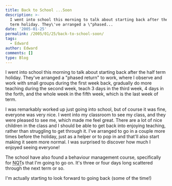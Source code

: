 ```yaml
---
title: Back to School ...Soon
description: >-
  I went into school this morning to talk about starting back after the half
  term holiday. They\'ve arranged a \"phased...
date: '2005-01-25'
permalink: /2005/01/25/back-to-school-soon/
tags:
  - Edward
author: Edward
comments: []
type: Blog
---
```


I went into school this morning to talk about starting back after the
half term holiday. They\'ve arranged a \"phased return\" to work, where
I observe and work with small groups during the first week back,
gradually do more teaching during the second week, teach 3 days in the
third week, 4 days in the forth, and the whole week in the fifth week,
which is the last week of term.

I was remarkably worked up just going into school, but of course it was
fine, everyone was very nice. I went into my classroom to see my class,
and they were pleased to see me, which made me feel great. There are a
lot of nice children in the class and I should be able to get back into
enjoying teaching, rather than struggling to get through it. I\'ve
arranged to go in a couple more times before the holiday, just as a
helper or to pop in and that\'ll also start making it seem more normal.
I was surprised to discover how much I enjoyed seeing everyone!

The school have also found a behaviour management course, specifically
for <abbr title="Newly Qualified Teacher">NQT</abbr>s that I\'m going to
go on. It\'s three or four days long scattered through the next term or
so.

I\'m actually starting to look forward to going back (some of the time!)

